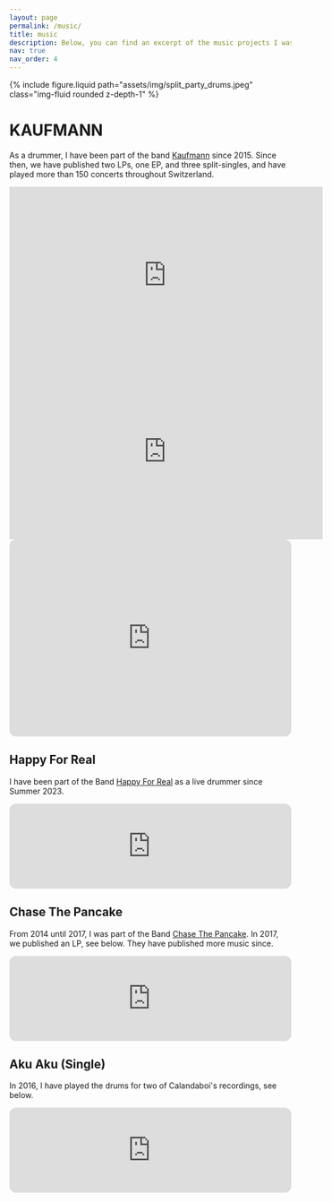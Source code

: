 ```yaml
---
layout: page
permalink: /music/
title: music
description: Below, you can find an excerpt of the music projects I was involved in.
nav: true
nav_order: 4
---
```


{% include figure.liquid path="assets/img/split_party_drums.jpeg" class="img-fluid rounded z-depth-1" %}

# KAUFMANN

As a drummer, I have been part of the band [Kaufmann](www.kaufmannnmusik.ch) since 2015.
Since then, we have published two LPs, one EP, and three split-singles,
and have played more than 150 concerts throughout Switzerland.


<div class="flex" align="center">
    <iframe width="560" height="315" src="https://www.youtube.com/embed/QtsyoMyea2M?si=RVWf5p_VWa4WpKhZ" title="YouTube video player" frameborder="0" allow="accelerometer; autoplay; clipboard-write; encrypted-media; gyroscope; picture-in-picture; web-share" allowfullscreen></iframe>
</div>

<div class="flex" align="center">
    <iframe width="560" height="315" src="https://www.youtube.com/embed/sniTxDvvOmk?si=OV4GVbbZaEhfwAVS" title="YouTube video player" frameborder="0" allow="accelerometer; autoplay; clipboard-write; encrypted-media; gyroscope; picture-in-picture; web-share" allowfullscreen></iframe>
</div>

<div class="flex" align="center">
    <iframe style="border-radius:12px" src="https://open.spotify.com/embed/artist/52Rw95lj0m3dqV8dqNS2Tw?utm_source=generator&theme=0" width="100%" height="352" frameBorder="0" allowfullscreen="" allow="autoplay; clipboard-write; encrypted-media; fullscreen; picture-in-picture" loading="lazy"></iframe>
</div>

## Happy For Real

I have been part of the Band [Happy For Real](https://www.happyforreal.ch/)
as a live drummer since Summer 2023.

<div class="flex" align="center">
    <iframe style="border-radius:12px" src="https://open.spotify.com/embed/artist/6KJAq5DvO3GgWoDpE3w6nB?utm_source=generator&theme=0" width="100%" height="152" frameBorder="0" allowfullscreen="" allow="autoplay; clipboard-write; encrypted-media; fullscreen; picture-in-picture" loading="lazy" class="align-items-center"></iframe>
</div>

## Chase The Pancake
From 2014 until 2017, I was part of the Band [Chase The Pancake](https://chasethepancake.com/).
In 2017, we published an LP, see below.
They have published more music since.

<div class="flex" align="center">
    <iframe style="border-radius:12px" src="https://open.spotify.com/embed/album/12GD1TGFIvX9cuT8rsFH8G?utm_source=generator&theme=0" width="100%" height="152" frameBorder="0" allowfullscreen="" allow="autoplay; clipboard-write; encrypted-media; fullscreen; picture-in-picture" loading="lazy"></iframe>
</div>

## Aku Aku (Single)

In 2016, I have played the drums for two of Calandaboi's recordings, see below.

<div class="flex" align="center">
    <iframe style="border-radius:12px" src="https://open.spotify.com/embed/album/1BMt88wbzGGlUUcctTbQJr?utm_source=generator&theme=0" width="100%" height="152" frameBorder="0" allowfullscreen="" allow="autoplay; clipboard-write; encrypted-media; fullscreen; picture-in-picture" loading="lazy"></iframe>
</div>